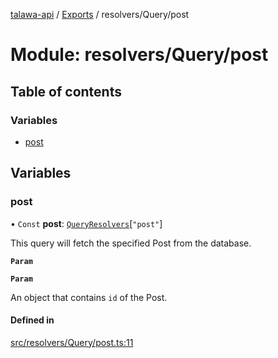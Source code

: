 [talawa-api](../README.md) / [Exports](../modules.md) / resolvers/Query/post

# Module: resolvers/Query/post

## Table of contents

### Variables

- [post](resolvers_Query_post.md#post)

## Variables

### post

• `Const` **post**: [`QueryResolvers`](types_generatedGraphQLTypes.md#queryresolvers)[``"post"``]

This query will fetch the specified Post from the database.

**`Param`**

**`Param`**

An object that contains `id` of the Post.

#### Defined in

[src/resolvers/Query/post.ts:11](https://github.com/PalisadoesFoundation/talawa-api/blob/ad7a1f7/src/resolvers/Query/post.ts#L11)
